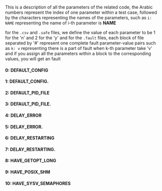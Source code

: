 This is a description of all the parameters of the related code,
the Arabic numbers represent the index of one parameter within a test case,
followed by the characters representing the names of the parameters,
such as `i: NAME` representing the name of i-th parameter is **NAME** 


for the `.csv` and `.safe` files, we define the value of each parameter to be 1 for the 'n' and 2 for the 'y'
and for the `.fault` files, each block of file separated by '#' represent one complete fault parameter-value pairs
such as `k: v` representing there is a part of fault when k-th parameter take 'v'
and if you assign all the parameters within a block to the corresponding values, you will get an fault


#### 0: DEFAULT_CONFIG 
#### 1: DEFAULT_CONFIG. 
#### 2: DEFAULT_PID_FILE 
#### 3: DEFAULT_PID_FILE. 
#### 4: DELAY_ERROR 
#### 5: DELAY_ERROR. 
#### 6: DELAY_RESTARTING 
#### 7: DELAY_RESTARTING. 
#### 8: HAVE_GETOPT_LONG 
#### 9: HAVE_POSIX_SHM 
#### 10: HAVE_SYSV_SEMAPHORES 
